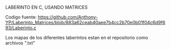 LABERINTO EN C, USANDO MATRICES

Codigo fuente: https://github.com/Anthony-YP/Laberinto_Matrices/blob/883a62ceab40aee7b4cc2b70e0b01f04c6d9f693/Laberinto.c

Los mapas de los diferentes laberintos estan en el repositorio como archivos ".txt"
